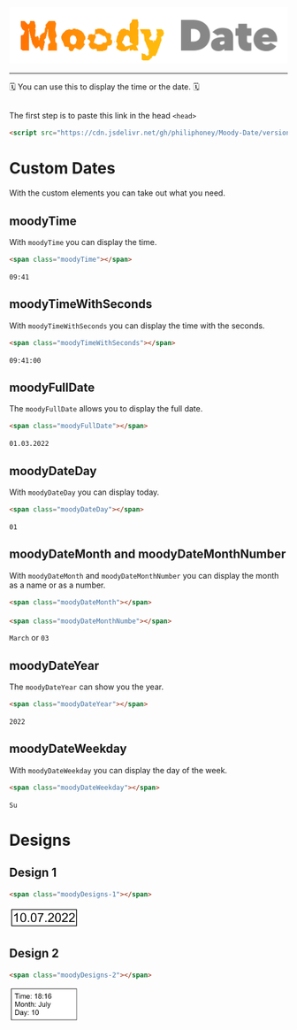 <img src="./assets/img/moody-date.png">

<hr>

🗓 You can use this to display the time or the date. 🗓

##

The first step is to paste this link in the head `<head>`
```html
<script src="https://cdn.jsdelivr.net/gh/philiphoney/Moody-Date/version/v1.0/moodydate.js"></script>
```
##

# Custom Dates

With the custom elements you can take out what you need.

## moodyTime
With `moodyTime` you can display the time.
```html
<span class="moodyTime"></span>
```
`09:41`

## moodyTimeWithSeconds
With `moodyTimeWithSeconds` you can display the time with the seconds.
```html
<span class="moodyTimeWithSeconds"></span>
```
`09:41:00`

## moodyFullDate
The `moodyFullDate` allows you to display the full date.
```html
<span class="moodyFullDate"></span>
```
`01.03.2022`

## moodyDateDay
With `moodyDateDay` you can display today.
```html
<span class="moodyDateDay"></span>
```
`01`

## moodyDateMonth and moodyDateMonthNumber
With `moodyDateMonth` and `moodyDateMonthNumber` you can display the month as a name or as a number.
```html
<span class="moodyDateMonth"></span>

<span class="moodyDateMonthNumbe"></span>
```
`March` or `03`

## moodyDateYear
The `moodyDateYear` can show you the year.
```html
<span class="moodyDateYear"></span>
```
`2022`

## moodyDateWeekday
With `moodyDateWeekday` you can display the day of the week.
```html
<span class="moodyDateWeekday"></span>
```
`Su`

# Designs

## Design 1

```html
<span class="moodyDesigns-1"></span>
```
<img src="./assets/img/moodyDesigns-1.jpg" width="25%">

## Design 2

```html
<span class="moodyDesigns-2"></span>
```
<img src="./assets/img/moodyDesigns-2.jpg" width="25%">
